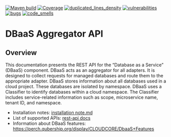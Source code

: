 [![Maven build](https://github.com/Netcracker/qubership-dbaas/actions/workflows/maven-build.yaml/badge.svg)](https://github.com/Netcracker/qubership-dbaas/actions/workflows/maven-build.yaml)
[![Coverage](https://sonarcloud.io/api/project_badges/measure?metric=coverage&project=Netcracker_qubership-dbaas)](https://sonarcloud.io/summary/overall?id=Netcracker_qubership-dbaas)
[![duplicated_lines_density](https://sonarcloud.io/api/project_badges/measure?metric=duplicated_lines_density&project=Netcracker_qubership-dbaas)](https://sonarcloud.io/summary/overall?id=Netcracker_qubership-dbaas)
[![vulnerabilities](https://sonarcloud.io/api/project_badges/measure?metric=vulnerabilities&project=Netcracker_qubership-dbaas)](https://sonarcloud.io/summary/overall?id=Netcracker_qubership-dbaas)
[![bugs](https://sonarcloud.io/api/project_badges/measure?metric=bugs&project=Netcracker_qubership-dbaas)](https://sonarcloud.io/summary/overall?id=Netcracker_qubership-dbaas)
[![code_smells](https://sonarcloud.io/api/project_badges/measure?metric=code_smells&project=Netcracker_qubership-dbaas)](https://sonarcloud.io/summary/overall?id=Netcracker_qubership-dbaas)

# DBaaS Aggregator API

## Overview
This documentation presents the REST API for the “Database as a Service” (DBaaS) component. DBaaS acts as an aggregator for all adapters. It is designed to collect requests for managed databases and route them to the appropriate adapter. DBaaS stores information about all databases used in a cloud project. These databases are isolated by namespace. DBaaS uses a Classifier to identify databases within a cloud namespace. The Classifier includes service-related information such as scope, microservice name, tenant ID, and namespace.

* Installation notes: [installation note.md](./docs/installation/installation.md)
* List of supported APIs: [rest-api docs](./docs/rest-api.md)
* Information about DBaaS features: https://perch.qubership.org/display/CLOUDCORE/DbaaS+Features 
